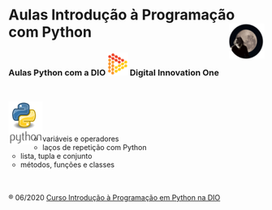 <h1>Aulas Introdução à Programação com Python <img src="up/me_peq.png" align="right"/></h1>
<h3>Aulas Python com a DIO <span><img src="up/logo.png"/></span> Digital Innovation One</h3><br/>

<img src="up/python.png" align="left"/><br/><br/><br/>

<ul type="circle">
	<li>variáveis e operadores</li>
	<li>laços de repetição com Python</li>
	<li>lista, tupla e conjunto</li>
	<li>métodos, funções e classes</li>
</ul>
<br/><br/>
&reg; 06/2020 <a href="https://digitalinnovation.one/cursos/introducao-a-programacao-com-python/?ref=lp&hidden_text&source=/skills/python&">Curso Introdução à Programação em Python na DIO</a>
